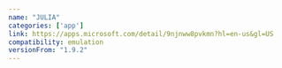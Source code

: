 ```yaml
---
name: "JULIA"
categories: ['app']
link: https://apps.microsoft.com/detail/9njnww8pvkmn?hl=en-us&gl=US
compatibility: emulation
versionFrom: "1.9.2"
---
```


